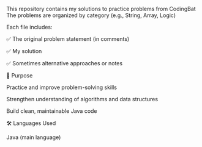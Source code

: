 This repository contains my solutions to practice problems from CodingBat
The problems are organized by category (e.g., String, Array, Logic)

Each file includes:

✅ The original problem statement (in comments)

✅ My solution

✅ Sometimes alternative approaches or notes

🚀 Purpose

Practice and improve problem-solving skills

Strengthen understanding of algorithms and data structures

Build clean, maintainable Java code

🛠️ Languages Used

Java (main language)
